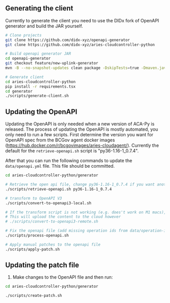 ## Generating the client

Currently to generate the client you need to use the DIDx fork of OpenAPI generator and build the JAR yourself.

```sh
# Clone projects
git clone https://github.com/didx-xyz/openapi-generator
git clone https://github.com/didx-xyz/aries-cloudcontroller-python

# Build openapi generator JAR
cd openapi-generator
git checkout feature/new-uplink-generator
mvn -B --no-snapshot-updates clean package -DskipTests=true -Dmaven.javadoc.skip=true -Djacoco.skip=true

# Generate client
cd aries-cloudcontroller-python
pip install -r requirements.tsx
cd generator
./scripts/generate-client.sh
```

## Updating the OpenAPI

Updating the OpenAPI is only needed when a new version of ACA-Py is released. The process of updating the OpenAPI is mostly automated, you only need to run a few scripts. First determine the version you want for OpenAPI spec from the BCGov agent docker images (https://hub.docker.com/r/bcgovimages/aries-cloudagent/). Currently the default for the `retrieve-openapi.sh` script is "py36-1.16-1_0.7.4".

After that you can run the following commands to update the `data/openapi.yml` file. This file should be committed.

```sh
cd aries-cloudcontroller-python/generator

# Retrieve the open api file, change py36-1.16-1_0.7.4 if you want another version
./scripts/retrieve-openapi.sh py36-1.16-1_0.7.4

# transform to OpenAPI V3
./scripts/convert-to-openapi3-local.sh

# If the transform script is not working (e.g. does't work on M1 macs), you can also use an online converter
# This will upload the content to the cloud however
# ./scripts/convert-to-openapi3-remote.sh

# Fix the openapi file (add missing operation ids from data/operation-id-map.yml)
./scripts/process-openapi.sh

# Apply manual patches to the openapi file
./scripts/apply-patch.sh
```

## Updating the patch file

1. Make changes to the OpenAPI file and then run:

```sh
cd aries-cloudcontroller-python/generator

./scripts/create-patch.sh
```
